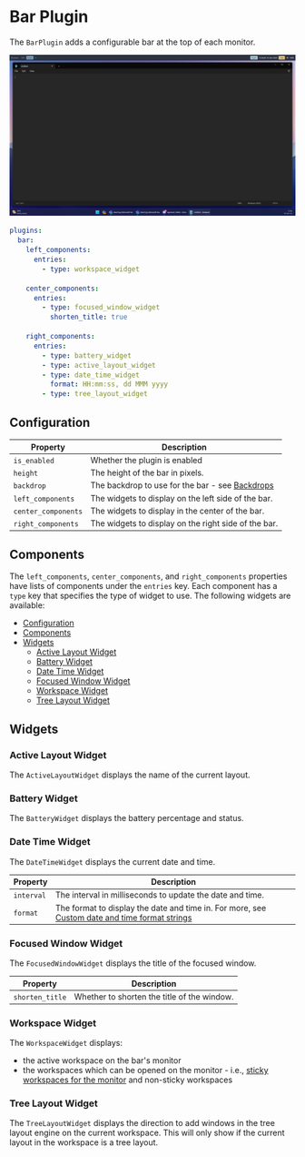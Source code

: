 # Bar Plugin

The `BarPlugin` adds a configurable bar at the top of each monitor.

![Bar demo](../../images/bar-demo.png)

```yaml
plugins:
  bar:
    left_components:
      entries:
        - type: workspace_widget

    center_components:
      entries:
        - type: focused_window_widget
          shorten_title: true

    right_components:
      entries:
        - type: battery_widget
        - type: active_layout_widget
        - type: date_time_widget
          format: HH:mm:ss, dd MMM yyyy
        - type: tree_layout_widget
```

## Configuration

| Property            | Description                                                                     |
| ------------------- | ------------------------------------------------------------------------------- |
| `is_enabled`        | Whether the plugin is enabled                                                   |
| `height`            | The height of the bar in pixels.                                                |
| `backdrop`          | The backdrop to use for the bar - see [Backdrops](../core/styling.md#backdrops) |
| `left_components`   | The widgets to display on the left side of the bar.                             |
| `center_components` | The widgets to display in the center of the bar.                                |
| `right_components`  | The widgets to display on the right side of the bar.                            |

## Components

The `left_components`, `center_components`, and `right_components` properties have lists of components under the `entries` key. Each component has a `type` key that specifies the type of widget to use. The following widgets are available:

- [Configuration](#configuration)
- [Components](#components)
- [Widgets](#widgets)
  - [Active Layout Widget](#active-layout-widget)
  - [Battery Widget](#battery-widget)
  - [Date Time Widget](#date-time-widget)
  - [Focused Window Widget](#focused-window-widget)
  - [Workspace Widget](#workspace-widget)
  - [Tree Layout Widget](#tree-layout-widget)

## Widgets

### Active Layout Widget

The `ActiveLayoutWidget` displays the name of the current layout.

### Battery Widget

The `BatteryWidget` displays the battery percentage and status.

### Date Time Widget

The `DateTimeWidget` displays the current date and time.

| Property   | Description                                                                                                                                                                                      |
| ---------- | ------------------------------------------------------------------------------------------------------------------------------------------------------------------------------------------------ |
| `interval` | The interval in milliseconds to update the date and time.                                                                                                                                        |
| `format`   | The format to display the date and time in. For more, see [Custom date and time format strings](https://docs.microsoft.com/en-us/dotnet/standard/base-types/custom-date-and-time-format-strings) |

### Focused Window Widget

The `FocusedWindowWidget` displays the title of the focused window.

| Property        | Description                                 |
| --------------- | ------------------------------------------- |
| `shorten_title` | Whether to shorten the title of the window. |

### Workspace Widget

The `WorkspaceWidget` displays:

- the active workspace on the bar's monitor
- the workspaces which can be opened on the monitor - i.e., [sticky workspaces for the monitor](../core/workspaces.md#sticky-workspaces) and non-sticky workspaces

### Tree Layout Widget

The `TreeLayoutWidget` displays the direction to add windows in the tree layout engine on the current workspace. This will only show if the current layout in the workspace is a tree layout.
